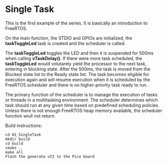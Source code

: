 # Single Task

This is the first example of the series. It is basically an introduction to FreeRTOS.

On the main function, the STDIO and GPIOs are initialized, the **taskToggleLed** task is created and the scheduler is called.

The **taskToggleLed** toggles the LED and then it is suspended for 500ms when calling **vTaskDelay()**. If there were more task scheduled, the **taskToggleLed** would volutarely yield the processor to the next task, entering in blocking state. After the 500ms, the task is moved from the Blocked state list to the Ready state list. The task becomes eligible for execution again and will resume execution when it is scheduled by the FreeRTOS scheduler and there is no higher-priority task ready to run.

The primary function of the scheduler is to manage the execution of tasks or threads in a multitasking environment.
The scheduler determines which task should run at any given time based on predefined scheduling policies.
Unless there is not enough FreeRTOS heap memory available, the scheduler function wiull not return.

Build instructions:

```
cd 01_SingleTask
mkdir build
cd build
cmake ..
make all
Flash the generate uf2 to the Pico board
```
